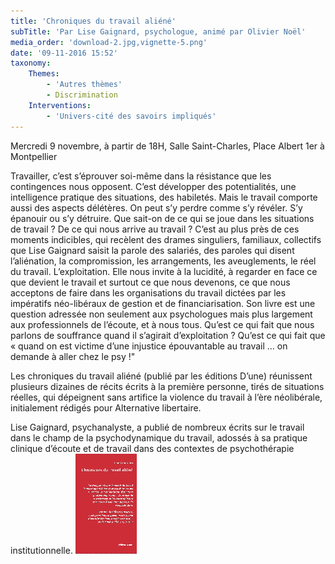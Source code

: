 ```yaml
---
title: 'Chroniques du travail aliéné'
subTitle: 'Par Lise Gaignard, psychologue, animé par Olivier Noël'
media_order: 'download-2.jpg,vignette-5.png'
date: '09-11-2016 15:52'
taxonomy:
    Themes:
        - 'Autres thèmes'
        - Discrimination
    Interventions:
        - 'Univers-cité des savoirs impliqués'
---
```


Mercredi 9 novembre, à partir de 18H, Salle Saint-Charles, Place Albert 1er à Montpellier

Travailler, c’est s’éprouver soi-même dans la résistance que les contingences nous opposent. C’est développer des potentialités, une intelligence pratique des situations, des habiletés. Mais le travail comporte aussi des aspects délétères. On peut s’y perdre comme s’y révéler. S’y épanouir ou s’y détruire. Que sait-on de ce qui se joue dans les situations de travail ? De ce qui nous arrive au travail ? 
C’est au plus près de ces moments indicibles, qui recèlent des drames singuliers, familiaux, collectifs que Lise Gaignard saisit la parole des salariés, des paroles qui disent l’aliénation, la compromission, les arrangements, les aveuglements, le réel du travail. L’exploitation. Elle nous invite à la lucidité, à regarder en face ce que devient le travail et surtout ce que nous devenons, ce que nous acceptons de faire dans les organisations du travail dictées par les impératifs néo-libéraux de gestion et de financiarisation. 
Son livre est une question adressée non seulement aux psychologues mais plus largement aux professionnels de l’écoute, et à nous tous. Qu’est ce qui fait que nous parlons de souffrance quand il s’agirait d’exploitation ? Qu’est ce qui fait que « quand on est victime d’une injustice épouvantable au travail … on demande à aller chez le psy !"  

Les chroniques du travail aliéné (publié par les éditions D’une) réunissent plusieurs dizaines de récits écrits à la première personne, tirés de situations réelles, qui dépeignent sans artifice la violence du travail à l’ère néolibérale, initialement rédigés pour Alternative libertaire.

Lise Gaignard, psychanalyste, a publié de nombreux écrits sur le travail dans le champ de la psychodynamique du travail, adossés à sa pratique clinique d’écoute et de travail dans des contextes de psychothérapie institutionnelle.  ![](vignette-5.png)
